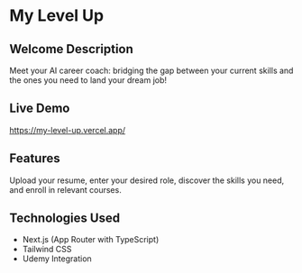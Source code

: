 # My Level Up

## Welcome Description

Meet your AI career coach: bridging the gap between your current skills and the ones you need to land your dream job!

## Live Demo

https://my-level-up.vercel.app/

## Features

Upload your resume, enter your desired role, discover the skills you need, and enroll in relevant courses.

## Technologies Used

- Next.js (App Router with TypeScript)
- Tailwind CSS
- Udemy Integration